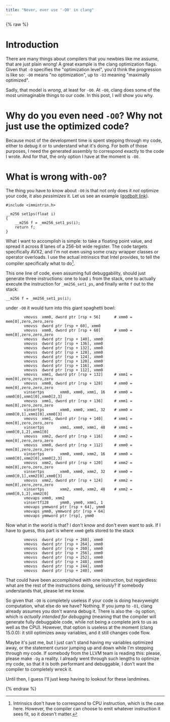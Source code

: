 ```yaml
---
title: "Never, ever use '-O0' in clang"
---
```


{% raw %}

# Introduction

There are many things about compilers that you newbies like me assume, that are just plain wrong! A
great example is the clang optimization flags. Given that `-O` specifies the "optimization level",
you'd think the progression is like so: `-O0` means "no optimization", up to `-O3` meaning
"maximally optimized".

Sadly, that model is *wrong*, at least for `-O0`. At `-O0`, clang does some of the most unimaginable
things to our code. In this post, I will show you why.

# Why do you even need `-O0`? Why not just use the optimized code?

Because most of the development time is spent stepping through my code, either to debug it or to
understand what it's doing. For both of those purposes, I need the generated assembly to correspond
exactly to the code I wrote. And for that, the only option I have at the moment is `-O0`.

# What is wrong with`-O0`?

The thing you have to know about `-O0` is that not only does it *not* optimize your code, it also
*pessimizes* it. Let us see an example ([godbolt link](https://godbolt.org/z/vdv4jr67s)).

```
#include <immintrin.h>

__m256 set1ps(float i)
{
    __m256 f = _mm256_set1_ps(i);
    return f;
}
```

What I want to accomplish is simple: to take a floating point value, and spread it across 8 lanes of
a 256-bit wide register. The code targets specifically AVX2, and I'm not even using some crazy
wrapper classes or operator overloads. I use the actual intrinsics that Intel provides, to tell the
compiler specifically what to do[^intrinsics].

This one line of code, even assuming full debuggability, should just generate three instructions:
one to load `i` from the stack, one to actually execute the instruction for `_mm256_set1_ps`, and
finally write `f` out to the stack:

```
__m256 f = _mm256_set1_ps(i);
```

under `-O0` it would turn into this giant spaghetti bowl:

```
        vmovss  xmm0, dword ptr [rsp + 56]      # xmm0 = mem[0],zero,zero,zero
        vmovss  dword ptr [rsp + 60], xmm0
        vmovss  xmm0, dword ptr [rsp + 60]      # xmm0 = mem[0],zero,zero,zero
        vmovss  dword ptr [rsp + 140], xmm0
        vmovss  dword ptr [rsp + 136], xmm0
        vmovss  dword ptr [rsp + 132], xmm0
        vmovss  dword ptr [rsp + 128], xmm0
        vmovss  dword ptr [rsp + 124], xmm0
        vmovss  dword ptr [rsp + 120], xmm0
        vmovss  dword ptr [rsp + 116], xmm0
        vmovss  dword ptr [rsp + 112], xmm0
        vmovss  xmm1, dword ptr [rsp + 132]     # xmm1 = mem[0],zero,zero,zero
        vmovss  xmm0, dword ptr [rsp + 128]     # xmm0 = mem[0],zero,zero,zero
        vinsertps       xmm0, xmm0, xmm1, 16    # xmm0 = xmm0[0],xmm1[0],xmm0[2,3]
        vmovss  xmm1, dword ptr [rsp + 136]     # xmm1 = mem[0],zero,zero,zero
        vinsertps       xmm0, xmm0, xmm1, 32    # xmm0 = xmm0[0,1],xmm1[0],xmm0[3]
        vmovss  xmm1, dword ptr [rsp + 140]     # xmm1 = mem[0],zero,zero,zero
        vinsertps       xmm1, xmm0, xmm1, 48    # xmm1 = xmm0[0,1,2],xmm1[0]
        vmovss  xmm2, dword ptr [rsp + 116]     # xmm2 = mem[0],zero,zero,zero
        vmovss  xmm0, dword ptr [rsp + 112]     # xmm0 = mem[0],zero,zero,zero
        vinsertps       xmm0, xmm0, xmm2, 16    # xmm0 = xmm0[0],xmm2[0],xmm0[2,3]
        vmovss  xmm2, dword ptr [rsp + 120]     # xmm2 = mem[0],zero,zero,zero
        vinsertps       xmm0, xmm0, xmm2, 32    # xmm0 = xmm0[0,1],xmm2[0],xmm0[3]
        vmovss  xmm2, dword ptr [rsp + 124]     # xmm2 = mem[0],zero,zero,zero
        vinsertps       xmm2, xmm0, xmm2, 48    # xmm2 = xmm0[0,1,2],xmm2[0]
        vmovaps xmm0, xmm2
        vinsertf128     ymm0, ymm0, xmm1, 1
        vmovaps ymmword ptr [rsp + 64], ymm0
        vmovaps ymm0, ymmword ptr [rsp + 64]
        vmovaps ymmword ptr [rsp], ymm0
```

Now what in the world is that? I don't know and don't even want to ask. If I have to guess, this
part is where `xmm0` gets stored to the stack

```
        vmovss  dword ptr [rsp + 268], xmm0
        vmovss  dword ptr [rsp + 264], xmm0
        vmovss  dword ptr [rsp + 260], xmm0
        vmovss  dword ptr [rsp + 256], xmm0
        vmovss  dword ptr [rsp + 252], xmm0
        vmovss  dword ptr [rsp + 248], xmm0
        vmovss  dword ptr [rsp + 244], xmm0
        vmovss  dword ptr [rsp + 240], xmm0
```

That could have been accomplished with one instruction, but regardless: what are the rest of the
instructions doing, seriously? If somebody understands that, please let me know.

So given that `-O0` is completely useless if your code is doing heavyweight computation, what else
do we have?  Nothing. If you jump to `-O1`, clang already assumes you don't wanna debug it. There is
also the `-Og` option, which is *actually intended for debugging* (meaning that the compiler will
generate fully debuggable code, while not being a complete jerk to us as well as the CPU). However,
that option is useless at the moment (clang 15.0.0): it still optimizes away variables, and it still
changes code flow.

Maybe it's just me, but I just can't stand having my variables optimized away, or the statement
cursor jumping up and down while I'm stepping through my code. If somebody from the LLVM team is
reading this: please, please make `-Og` a reality. I already went through such lengths to optimize
my code, so that it is both performant and debuggable, I don't want the compiler to completely wreck
it.

Until then, I guess I'll just keep having to lookout for these landmines.

[^intrinsics]: Intrinsics don't have to correspond to CPU instruction, which is the case
    here. However, the compiler can choose to emit whatever instruction it sees fit, so it doesn't
    matter.

{% endraw %}
